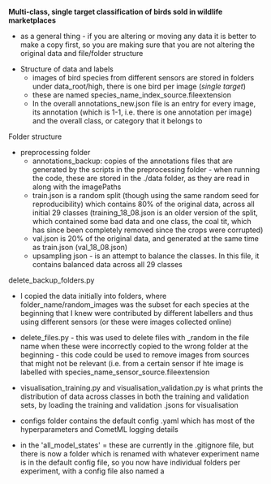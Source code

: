**Multi-class, single target classification of birds sold in wildlife marketplaces**
- as a general thing - if you are altering or moving any data it is better to make a copy first, so you are making sure that you are not altering the original data and file/folder structure

* Structure of data and labels
  * images of bird species from different sensors are stored in folders under data_root/high, there is one bird per image (*single target*)
  * these are named species_name_index_source.fileextension
  * In the overall annotations_new.json file is an entry for every image, its annotation (which is 1-1, i.e. there is one annotation per image) and the overall class, or category that it belongs to

Folder structure
* preprocessing folder
   * annotations_backup: copies of the annotations files that are generated by the scripts in the preprocessing folder - when running the code, these are stored in the ./data folder, as they are read in along with the imagePaths
    * train.json is a random split (though using the same random seed for reproducibility) which contains 80% of the original data, across all initial 29 classes (training_18_08.json is an older version of the split, which contained some bad data and one class, the coal tit, which has since been completely removed since the crops were corrupted)
    * val.json is 20% of the original data, and generated at the same time as train.json (val_18_08.json)
    * upsampling json - is an attempt to balance the classes. In this file, it contains balanced data across all 29 classes

delete_backup_folders.py
- I copied the data initially into folders, where folder_name/random_images was the subset for each species at the beginning that I knew were contributed by different labellers and thus using different sensors (or these were images collected online)
- delete_files.py - this was used to delete files with _random in the file name when these were incorrectly copied to the wrong folder at the beginning - this code could be used to remove images from sources that might not be relevant (i.e. from a certain sensor if hte image is labelled with species_name_sensor_source.fileextension

- visualisation_training.py and visualisation_validation.py is what prints the distribution of data across classes in both the training and validation sets, by loading the training and validation .jsons for visualisation
- configs folder contains the default config .yaml which has most of the hyperparameters and CometML logging details
- in the 'all_model_states' = these are currently in the .gitignore file, but there is now a folder which is renamed with whatever experiment name is in the default config file, so you now have individual folders per experiment, with a config file also named a
